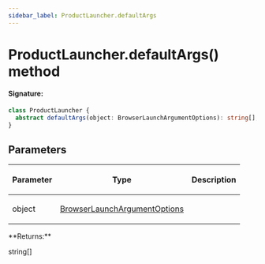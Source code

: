 ```yaml
---
sidebar_label: ProductLauncher.defaultArgs
---
```


# ProductLauncher.defaultArgs() method

#### Signature:

```typescript
class ProductLauncher {
  abstract defaultArgs(object: BrowserLaunchArgumentOptions): string[];
}
```

## Parameters

<table><thead><tr><th>

Parameter

</th><th>

Type

</th><th>

Description

</th></tr></thead>
<tbody><tr><td>

object

</td><td>

[BrowserLaunchArgumentOptions](./puppeteer.browserlaunchargumentoptions.md)

</td><td>

</td></tr>
</tbody></table>
**Returns:**

string\[\]

